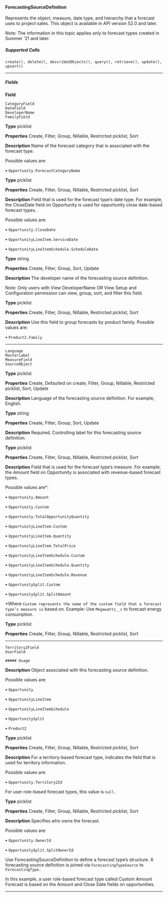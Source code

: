 #### ForecastingSourceDefinition

Represents the object, measure, date type, and hierarchy that a forecast uses to project sales. This object is available in API version 52.0
and later.

Note: The information in this topic applies only to forecast types created in Summer ’21 and later.

##### Supported Calls
```
create(), delete(), describeSObjects(), query(), retrieve(), update(), upsert()

```

-----

##### Fields

**Field**
```
CategoryField
DateField
DeveloperName
FamilyField

```

**Type**
picklist

**Properties**
Create, Filter, Group, Nillable, Restricted picklist, Sort

**Description**
Name of the forecast category that is associated with the forecast type.

Possible values are:

**•** `Opportunity.ForecastCategoryName`

**Type**
picklist

**Properties**
Create, Filter, Group, Nillable, Restricted picklist, Sort

**Description**
Field that is used for the forecast type’s date type. For example, the CloseDate field on
Opportunity is used for opportunity close date-based forecast types.

Possible values are:

**•** `Opportunity.CloseDate`

**•** `OpportunityLineItem.ServiceDate`

**•** `OpportunityLineItemSchedule.ScheduleDate`

**Type**
string

**Properties**
Create, Filter, Group, Sort, Update

**Description**
The developer name of the forecasting source definition.

Note: Only users with View DeveloperName OR View Setup and Configuration
permission can view, group, sort, and filter this field.

**Type**
picklist

**Properties**
Create, Filter, Group, Nillable, Restricted picklist, Sort

**Description**
Use this field to group forecasts by product family. Possible values are:

**•** `Product2.Family`


-----

```
Language
MasterLabel
MeasureField
SourceObject

```

**Type**
picklist

**Properties**
Create, Defaulted on create, Filter, Group, Nillable, Restricted picklist, Sort, Update

**Description**
Language of the forecasting source definition. For example, English.

**Type**
string

**Properties**
Create, Filter, Group, Sort, Update

**Description**
Required. Controlling label for this forecasting source definition.

**Type**
picklist

**Properties**
Create, Filter, Group, Nillable, Restricted picklist, Sort

**Description**
Field that is used for the forecast type’s measure. For example, the Amount field on
Opportunity is associated with revenue-based forecast types.

Possible values are*:

**•** `Opportunity.Amount`

**•** `Opportunity.Custom`

**•** `Opportunity.TotalOpportunityQuantity`

**•** `OpportunityLineItem.Custom`

**•** `OpportunityLineItem.Quantity`

**•** `OpportunityLineItem.TotalPrice`

**•** `OpportunityLineItemSchedule.Custom`

**•** `OpportunityLineItemSchedule.Quantity`

**•** `OpportunityLineItemSchedule.Revenue`

**•** `OpportunitySplit.Custom`

**•** `OpportunitySplit.SplitAmount`

*Where `Custom represents the name of the custom field that a forecast type’s measure is`
based on. Example: Use `Megawatts__c` to forecast energy consumption.

**Type**
picklist

**Properties**
Create, Filter, Group, Nillable, Restricted picklist, Sort


-----

```
Territory2Field
UserField

##### Usage

```

**Description**
Object associated with this forecasting source definition.

Possible values are:

**•** `Opportunity`

**•** `OpportunityLineItem`

**•** `OpportunityLineItemSchedule`

**•** `OpportunitySplit`

**•** `Product2`

**Type**
picklist

**Properties**
Create, Filter, Group, Nillable, Restricted picklist, Sort

**Description**
For a territory-based forecast type, indicates the field that is used for territory information.

Possible values are:

**•** `Opportunity.Territory2Id`

For user role-based forecast types, this value is `null.`

**Type**
picklist

**Properties**
Create, Filter, Group, Nillable, Restricted picklist, Sort

**Description**
Specifies who owns the forecast.

Possible values are:

**•** `Opportunity.OwnerId`

**•** `OpportunitySplit.SplitOwnerId`


Use ForecastingSourceDefinition to define a forecast type’s structure. A forecasting source definition is joined via
`ForecastingTypeSource` to `ForecastingType.`

In this example, a user role-based forecast type called Custom Amount Forecast is based on the Amount and Close Date fields on
opportunities.


-----
